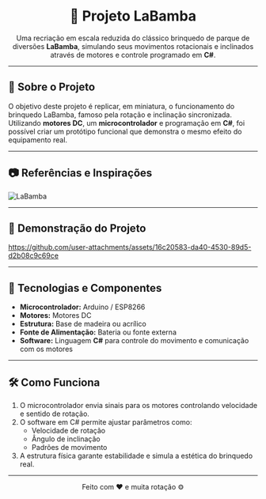 <h1 align="center">🎢 Projeto LaBamba</h1>

<p align="center">
  Uma recriação em escala reduzida do clássico brinquedo de parque de diversões <strong>LaBamba</strong>, simulando seus movimentos rotacionais e inclinados através de motores e controle programado em <strong>C#</strong>.
</p>

---

## 📌 Sobre o Projeto

O objetivo deste projeto é replicar, em miniatura, o funcionamento do brinquedo LaBamba, famoso pela rotação e inclinação sincronizada.  
Utilizando **motores DC**, um **microcontrolador** e programação em **C#**, foi possível criar um protótipo funcional que demonstra o mesmo efeito do equipamento real.

---

## 📷 Referências e Inspirações

![LaBamba](https://user-images.githubusercontent.com/79320030/187224883-300f80b6-3127-4263-8db8-c4a7d1ff7093.jpeg)

---

## 🎥 Demonstração do Projeto



https://github.com/user-attachments/assets/16c20583-da40-4530-89d5-d2b08c9c69ce



---

## 🚀 Tecnologias e Componentes

- **Microcontrolador:** Arduino / ESP8266  
- **Motores:** Motores DC  
- **Estrutura:** Base de madeira ou acrílico  
- **Fonte de Alimentação:** Bateria ou fonte externa  
- **Software:** Linguagem **C#** para controle do movimento e comunicação com os motores  

---

## 🛠️ Como Funciona

1. O microcontrolador envia sinais para os motores controlando velocidade e sentido de rotação.  
2. O software em C# permite ajustar parâmetros como:
   - Velocidade de rotação
   - Ângulo de inclinação
   - Padrões de movimento
3. A estrutura física garante estabilidade e simula a estética do brinquedo real.

---

<p align="center">Feito com ❤️ e muita rotação ⚙️</p>
